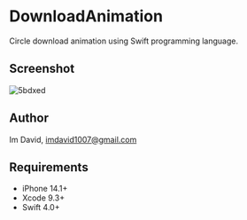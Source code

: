 # DownloadAnimation
Circle download animation using Swift programming language.

## Screenshot
![5bdxed](https://user-images.githubusercontent.com/45663672/120063794-33664d00-c093-11eb-9f71-08e2f0aabc60.gif)

## Author
Im David, imdavid1007@gmail.com

## Requirements
- iPhone 14.1+
- Xcode 9.3+
- Swift 4.0+
